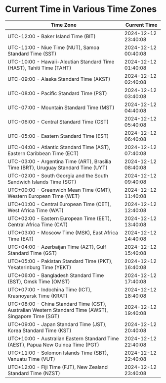 # Current Time in Various Time Zones

| Time Zone | Current Time |
|-----------|--------------|
| UTC-12:00 - Baker Island Time (BIT) | 2024-12-12 23:40:08 |
| UTC-11:00 - Niue Time (NUT), Samoa Standard Time (SST) | 2024-12-12 00:40:08 |
| UTC-10:00 - Hawaii-Aleutian Standard Time (HAST), Tahiti Time (TAHT) | 2024-12-12 01:40:08 |
| UTC-09:00 - Alaska Standard Time (AKST) | 2024-12-12 02:40:08 |
| UTC-08:00 - Pacific Standard Time (PST) | 2024-12-12 03:40:08 |
| UTC-07:00 - Mountain Standard Time (MST) | 2024-12-12 04:40:08 |
| UTC-06:00 - Central Standard Time (CST) | 2024-12-12 05:40:08 |
| UTC-05:00 - Eastern Standard Time (EST) | 2024-12-12 06:40:08 |
| UTC-04:00 - Atlantic Standard Time (AST), Eastern Caribbean Time (ECT) | 2024-12-12 07:40:08 |
| UTC-03:00 - Argentina Time (ART), Brasília Time (BRT), Uruguay Standard Time (UYT) | 2024-12-12 08:40:08 |
| UTC-02:00 - South Georgia and the South Sandwich Islands Time (SGT) | 2024-12-12 09:40:08 |
| UTC±00:00 - Greenwich Mean Time (GMT), Western European Time (WET) | 2024-12-12 11:40:08 |
| UTC+01:00 - Central European Time (CET), West Africa Time (WAT) | 2024-12-12 12:40:08 |
| UTC+02:00 - Eastern European Time (EET), Central Africa Time (CAT) | 2024-12-12 13:40:08 |
| UTC+03:00 - Moscow Time (MSK), East Africa Time (EAT) | 2024-12-12 14:40:08 |
| UTC+04:00 - Azerbaijan Time (AZT), Gulf Standard Time (GST) | 2024-12-12 15:40:08 |
| UTC+05:00 - Pakistan Standard Time (PKT), Yekaterinburg Time (YEKT) | 2024-12-12 16:40:08 |
| UTC+06:00 - Bangladesh Standard Time (BST), Omsk Time (OMST) | 2024-12-12 17:40:08 |
| UTC+07:00 - Indochina Time (ICT), Krasnoyarsk Time (KRAT) | 2024-12-12 18:40:08 |
| UTC+08:00 - China Standard Time (CST), Australian Western Standard Time (AWST), Singapore Time (SGT) | 2024-12-12 19:40:08 |
| UTC+09:00 - Japan Standard Time (JST), Korea Standard Time (KST) | 2024-12-12 20:40:08 |
| UTC+10:00 - Australian Eastern Standard Time (AEST), Papua New Guinea Time (PGT) | 2024-12-12 22:40:08 |
| UTC+11:00 - Solomon Islands Time (SBT), Vanuatu Time (VUT) | 2024-12-12 22:40:08 |
| UTC+12:00 - Fiji Time (FJT), New Zealand Standard Time (NZST) | 2024-12-12 23:40:08 |
